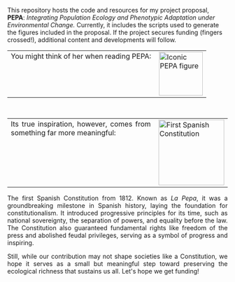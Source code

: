 <p>
  This repository hosts the code and resources for my project proposal, <b>PEPA</b>: 
  <i>Integrating Population Ecology and Phenotypic Adaptation under Environmental Change.</i>
  Currently, it includes the scripts used to generate the figures included in the proposal. 
  If the project secures funding (fingers crossed!), additional content and developments will follow.
</p>

<!-- Primer bloque: Texto justificado a la izquierda y la imagen a la derecha -->
<table style="width: 100%; border-collapse: collapse; border: none;">
  <tr style="border: none;">
    <td style="text-align: justify; vertical-align: top; padding-right: 10px; border: none;">
      You might think of her when reading PEPA:
    </td>
    <td style="width: 100px; border: none;">
      <img src="https://drive.google.com/uc?id=1GFcAULGkDSKK6GAWyRpqWrz3CiZev_XE" alt="Iconic PEPA figure" width="100" style="margin: 0;"/>
    </td>
  </tr>
</table>

<!-- Espaciador entre bloques -->
<div style="height: 15px;"></div>

<!-- Segundo bloque: Texto justificado a la izquierda y la imagen a la derecha -->
<table style="width: 100%; border-collapse: collapse; border: none;">
  <tr style="border: none;">
    <td style="text-align: justify; vertical-align: top; padding-right: 10px; border: none;">
      Its true inspiration, however, comes from something far more meaningful:
    </td>
    <td style="width: 150px; border: none;">
      <img src="https://drive.google.com/uc?id=1GG9UJHGjn_FGIPBEIFmoKD62J6X6zwgb" alt="First Spanish Constitution" width="150" style="margin: 0;"/>
    </td>
  </tr>
</table>

<!-- Texto adicional -->
<p style="text-align: justify;">
  The first Spanish Constitution from 1812. Known as <i>La Pepa</i>, it was a groundbreaking milestone in Spanish history, 
  laying the foundation for constitutionalism. It introduced progressive principles for its time, such as national sovereignty, 
  the separation of powers, and equality before the law. The Constitution also guaranteed fundamental rights like freedom of the press 
  and abolished feudal privileges, serving as a symbol of progress and inspiring.
</p>

<p style="text-align: justify;">
  Still, while our contribution may not shape societies like a Constitution, we hope it serves as a small but meaningful step 
  toward preserving the ecological richness that sustains us all. Let's hope we get funding!
</p>

